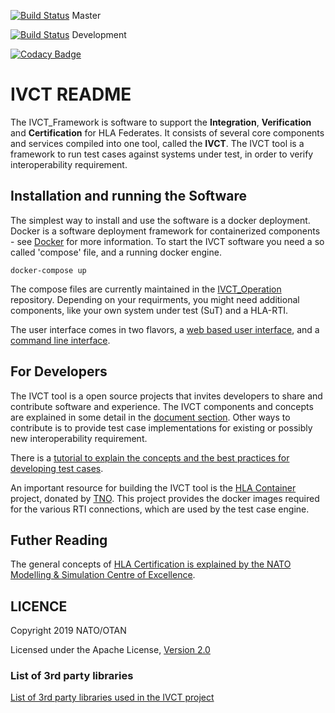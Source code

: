 [![Build Status](https://travis-ci.org/IVCTool/IVCT_Framework.svg?branch=master)](https://travis-ci.org/IVCTool/IVCT_Framework) Master

[![Build Status](https://travis-ci.org/IVCTool/IVCT_Framework.svg?branch=development)](https://travis-ci.org/IVCTool/IVCT_Framework) Development

[![Codacy Badge](https://api.codacy.com/project/badge/Grade/6e7de55a30f049fc917533292a2d35d4)](https://www.codacy.com/gh/IVCTool/IVCT_Framework?utm_source=github.com&amp;utm_medium=referral&amp;utm_content=IVCTool/IVCT_Framework&amp;utm_campaign=Badge_Grade)

# IVCT README

The IVCT_Framework is software to support the **Integration**, **Verification** and **Certification** for HLA Federates. It consists of several core components and services compiled into one tool, called  the **IVCT**. The IVCT tool is a framework to run test cases against systems under test, in order to verify interoperability requirement.

## Installation and running the Software

The simplest way to install and use the software is a docker deployment. Docker is a software deployment framework for containerized components - see [Docker](https://www.docker.com/) for more information. To start the IVCT software you need a so called 'compose' file, and a running docker engine.

    docker-compose up

The compose files are currently maintained in the [IVCT_Operation](https://github.com/IVCTool/IVCT_Compositions) repository. Depending on your requirments, you might need additional components, like your own system under test (SuT) and a HLA-RTI.

The user interface comes in two flavors, a [web based user interface](docs/src/4-5-GUI.adoc), and a [command line interface](docs/src/4-3-commandlinetool.adoc).

## For Developers

The IVCT tool is a open source projects that invites developers to share and contribute software and experience. The IVCT components and concepts are explained in some detail in the [document section](docs/src/Home.adoc). Other ways to contribute is to provide test case implementations for existing or possibly new interoperability requirement.

There is a [tutorial to explain the concepts and the best practices for developing test cases](https://github.com/IVCTool/IVCT_TestSuiteDevelopment).

An important resource for building the IVCT tool is the [HLA Container](https://github.com/hlacontainers) project, donated by [TNO](https://www.tno.nl/en/). This project provides the docker images required for the various RTI connections, which are used by the test case engine.  

## Futher Reading

The general concepts of [HLA Certification is explained by the NATO Modelling & Simulation Centre of Excellence](https://www.mscoe.org/nato-hla-certification-home/).

## LICENCE

Copyright 2019 NATO/OTAN

Licensed under the Apache License, [Version 2.0](http://www.apache.org/licenses/LICENSE-2.0)

### List of 3rd party libraries

[List of 3rd party libraries used in the IVCT project](docs/src/7-3rdparty-libraries.adoc)
